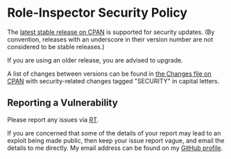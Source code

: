 # Role-Inspector Security Policy

The [latest stable release on CPAN](https://metacpan.org/release/Role-Inspector)
is supported for security updates. (By convention, releases with an underscore
in their version number are not considered to be stable releases.)

If you are using an older release, you are advised to upgrade.

A list of changes between versions can be found in
[the Changes file on CPAN](https://metacpan.org/changes/distribution/Role-Inspector)
with security-related changes tagged "SECURITY" in capital letters.

## Reporting a Vulnerability

Please report any issues via [RT](https://rt.cpan.org/Dist/Display.html?Queue=Role-Inspector).

If you are concerned that some of the details of your report may lead to an
exploit being made public, then keep your issue report vague, and email the
details to me directly. My email address can be found on my
[GitHub profile](https://github.com/tobyink).
